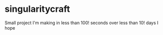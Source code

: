 # singularitycraft

Small project I'm making in less than 100! seconds over less than 10! days I hope
